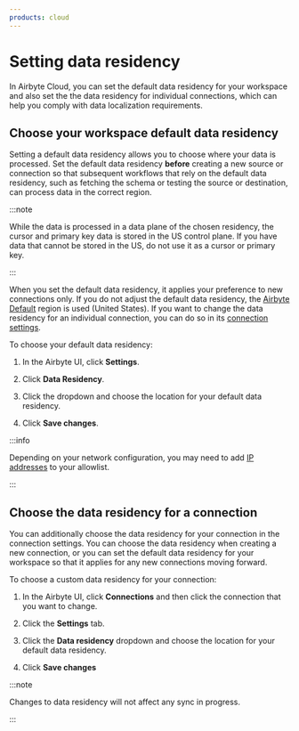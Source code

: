 ```yaml
---
products: cloud
---
```


# Setting data residency

In Airbyte Cloud, you can set the default data residency for your workspace and also set the the data residency for individual connections, which can help you comply with data localization requirements.

## Choose your workspace default data residency

Setting a default data residency allows you to choose where your data is processed. Set the default data residency **before** creating a new source or connection so that subsequent workflows that rely on the default data residency, such as fetching the schema or testing the source or destination, can process data in the correct region. 

:::note 

While the data is processed in a data plane of the chosen residency, the cursor and primary key data is stored in the US control plane. If you have data that cannot be stored in the US, do not use it as a cursor or primary key.

:::

When you set the default data residency, it applies your preference to new connections only. If you do not adjust the default data residency, the [Airbyte Default](configuring-connections.md) region is used (United States).  If you want to change the data residency for an individual connection, you can do so in its [connection settings](configuring-connections.md).

To choose your default data residency:

1. In the Airbyte UI, click **Settings**.

2. Click **Data Residency**.

3. Click the dropdown and choose the location for your default data residency.

4. Click **Save changes**. 

:::info 

Depending on your network configuration, you may need to add [IP addresses](/operating-airbyte/security.md#network-security-1) to your allowlist.   

:::

## Choose the data residency for a connection
You can additionally choose the data residency for your connection in the connection settings. You can choose the data residency when creating a new connection, or you can set the default data residency for your workspace so that it applies for any new connections moving forward.

To choose a custom data residency for your connection: 

1. In the Airbyte UI, click **Connections** and then click the connection that you want to change. 

2. Click the **Settings** tab. 

3. Click the **Data residency** dropdown and choose the location for your default data residency.

4. Click **Save changes**

:::note 

Changes to data residency will not affect any sync in progress. 

:::
